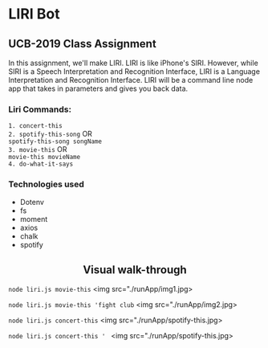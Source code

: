 <h1> LIRI Bot </h1>
<h2>UCB-2019 Class Assignment</h2>
<p>
    In this assignment, we'll make LIRI. LIRI is like iPhone's SIRI. However, while SIRI is a Speech Interpretation and Recognition Interface, LIRI is a Language Interpretation and Recognition Interface. LIRI will be a command line node app that takes in parameters and gives you back data.
</p>

<h3>Liri Commands:</h3>
    <code>1. concert-this</code><br>
    <code>2. spotify-this-song</code> OR <br>
    <code>spotify-this-song songName</code><br>
    <code>3. movie-this</code> OR <br>
    <code>movie-this movieName</code><br>
    <code>4. do-what-it-says</code>

<h3>Technologies used</h3>
<ul>
    <li>Dotenv</li>
    <li>fs</li>
    <li>moment</li>
    <li>axios</li>
    <li>chalk</li>
    <li>spotify</li>
</ul>


<h2 style='text-align:center'>Visual walk-through</h2>

<code>node liri.js movie-this</code>
<img src="./runApp/img1.jpg>

<code>node liri.js movie-this 'fight club</code>
<img src="./runApp/img2.jpg>

<code>node liri.js concert-this</code>
<img src="./runApp/spotify-this.jpg>

<code>node liri.js concert-this ' </code>
<img src="./runApp/spotify-this.jpg>





